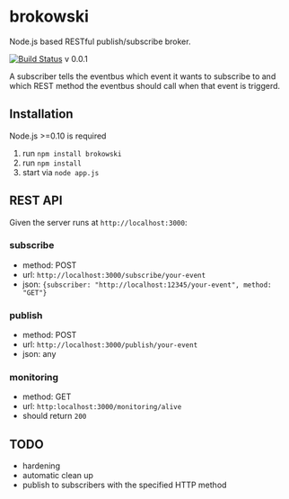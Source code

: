 brokowski
===========

Node.js based RESTful publish/subscribe broker.

[![Build Status](https://secure.travis-ci.org/Horsed/brokowski.png)](http://travis-ci.org/Horsed/brokowski) v 0.0.1

A subscriber tells the eventbus which event it wants to subscribe to and which REST method the eventbus should call when that event is triggerd.

## Installation
Node.js >=0.10 is required

1. run ```npm install brokowski```
2. run ```npm install```
3. start via ```node app.js```

## REST API
Given the server runs at ```http://localhost:3000```:

### subscribe
* method: POST
* url: ```http://localhost:3000/subscribe/your-event```
* json: ```{subscriber: "http://localhost:12345/your-event", method: "GET"}```

### publish
* method: POST
* url: ```http://localhost:3000/publish/your-event```
* json: any

### monitoring
* method: GET
* url: ```http:localhost:3000/monitoring/alive```
* should return ```200```

## TODO
* hardening
* automatic clean up
* publish to subscribers with the specified HTTP method